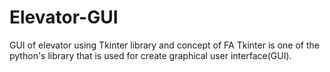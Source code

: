 # Elevator-GUI
GUI of elevator using Tkinter library and concept of FA
Tkinter is one of the python's library that is used for create graphical user interface(GUI).
